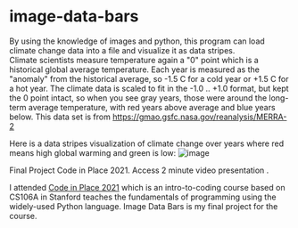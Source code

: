 # image-data-bars
By using the knowledge of images and python, this program can load climate change data into a file and visualize it as data stripes.  
Climate scientists measure temperature again a "0" point which is a historical global average temperature.
Each year is measured as the "anomaly" from the historical average, so -1.5 C for a cold year or +1.5 C for a hot year.
The climate data is scaled to fit in the -1.0 .. +1.0 format, but kept the 0 point intact,
so when you see gray years, those were around the long-term average temperature, with red years above average and blue years below.
This data set is from https://gmao.gsfc.nasa.gov/reanalysis/MERRA-2

Here is a data stripes visualization of climate change over years where red means high global warming and green is low:
![image](https://user-images.githubusercontent.com/60364755/120105769-16994a80-c163-11eb-8285-6f1eed1103e4.png)


Final Project Code in Place 2021. Access 2 minute video presentation .

I attended [Code in Place 2021](https://codeinplace.stanford.edu/) which is an intro-to-coding course based on CS106A in Stanford
teaches the fundamentals of programming using the widely-used Python language.
Image Data Bars is my final project for the course.
